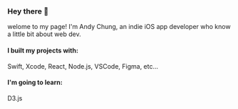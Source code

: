 <!-- ### Hi there 👋 -->

<!--
**AndyChungcn/AndyChungcn** is a ✨ _special_ ✨ repository because its `README.md` (this file) appears on your GitHub profile.

Here are some ideas to get you started:

- 🔭 I’m currently working on ...
- 🌱 I’m currently learning ...
- 👯 I’m looking to collaborate on ...
- 🤔 I’m looking for help with ...
- 💬 Ask me about ...
- 📫 How to reach me: ...
- 😄 Pronouns: ...
- ⚡ Fun fact: ...
-->

### Hey there 👋
welome to my page!
I'm Andy Chung, an indie iOS app developer who know a little bit about web dev.

#### I built my projects with: 
Swift, Xcode, React, Node.js, VSCode, Figma, etc...

#### I'm going to learn: 
D3.js
